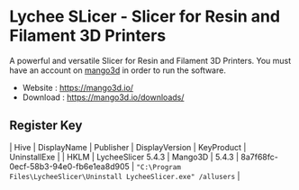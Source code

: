 # Lychee SLicer - Slicer for Resin and Filament 3D Printers

A powerful and versatile Slicer for Resin and Filament 3D Printers.
You must have an account on [mango3d](https://mango3d.io/) in order to run the software.

* Website : https://mango3d.io/
* Download : https://mango3d.io/downloads/

## Register Key

| Hive | DisplayName | Publisher | DisplayVersion | KeyProduct | UninstallExe |
| HKLM | LycheeSlicer 5.4.3 | Mango3D | 5.4.3 | 8a7f68fc-0ecf-58b3-94e0-fb6e1ea8d905 | `"C:\Program Files\LycheeSlicer\Uninstall LycheeSlicer.exe" /allusers` |
